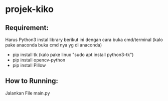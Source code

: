 # projek-kiko

## Requirement:
Harus Python3
instal library berikut ini dengan cara buka cmd/terminal (kalo pake anaconda buka cmd nya yg di anaconda)
- pip install tk (kalo pake linux "sudo apt install python3-tk")
- pip install opencv-python
- pip install Pillow

## How to Running:
Jalankan File main.py
